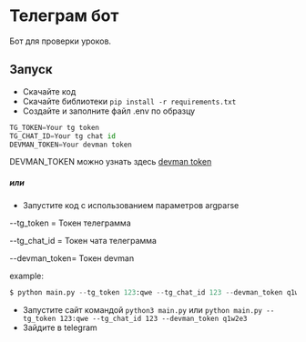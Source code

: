 # Телеграм бот

Бот для проверки уроков.

## Запуск

* Скачайте код
* Скачайте библиотеки ```pip install -r requirements.txt```
* Создайте и заполните файл .env по образцу
```python
TG_TOKEN=Your tg token
TG_CHAT_ID=Your tg chat id
DEVMAN_TOKEN=Your devman token
```
DEVMAN_TOKEN можно узнать здесь [devman token](https://dvmn.org/api/docs/)

##### или
* Запустите код с использованием параметров argparse

 --tg_token = Токен телеграмма
 
 --tg_chat_id = Токен чата телеграмма
 
 --devman_token= Токен devman
 
 example:
```python
$ python main.py --tg_token 123:qwe --tg_chat_id 123 --devman_token q1w2e3
```


* Запустите сайт командой ```python3 main.py``` или ```python main.py --tg_token 123:qwe --tg_chat_id 123 --devman_token q1w2e3```
* Зайдите в telegram
